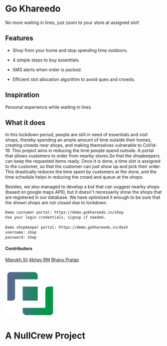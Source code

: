 # Go Khareedo

No more waiting in lines, just zoom to your store at assigned slot!

## Features

* Shop from your home and stop spending time outdoors.

* 4 simple steps to buy essentials.

* SMS alerts when order is packed.

* Efficient slot allocation algorithm to avoid ques and crowds.

## Inspiration
Personal experience while waiting in lines

## What it does
In this lockdown period, people are still in need of essentials and visit shops, thereby spending an ample amount of time outside their homes, creating crowds near shops, and making themselves vulnerable to CoVid-19.
This project aims in reducing the time people spend outside.
A portal that allows customers to order from nearby stores.So that the shopkeepers can keep the requested items ready. Once it is done, a time slot is assigned to the customer, so that the customer can just show up and pick their order. This drastically reduces the time spent by customers at the store, and the time schedule helps in reducing the crowd and queue at the shops.

Besides, we also managed to develop a bot that can suggest nearby shops (based on google maps API0, but it doesn't necessarily show the shops that are registered in our database. We have optimized it enough to be sure that the shown shops are not closed due to lockdown.

```
Demo customer portal: https://demo.gokhareedo.in/shop
Use your login credentials, signup if needed.

Demo shopkeeper portal: https://demo.gokhareedo.in/dash
username: shop
password: shop
```

#### Contributors
[Mayukh Sil](https://www.github.com/mayukhsil)
[Abhay RM](https://www.github.com/abhayrm20)
[Bhanu Pratap](https://www.github.com/ibhanu)

![NullCrew](logo.png)
# A NullCrew Project

